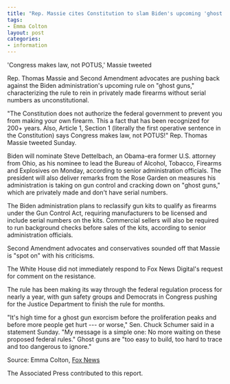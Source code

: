 ```yaml
---
title: "Rep. Massie cites Constitution to slam Biden's upcoming 'ghost gun' rule: 'Congress makes laws'"
tags:
- Emma Colton
layout: post
categories:
- information
---
```


'Congress makes law, not POTUS,' Massie tweeted

Rep. Thomas Massie and Second Amendment advocates are pushing back against the Biden administration's upcoming rule on "ghost guns," characterizing the rule to rein in privately made firearms without serial numbers as unconstitutional.

"The Constitution does not authorize the federal government to prevent you from making your own firearm. This a fact that has been recognized for 200+ years. Also, Article 1, Section 1 (literally the first operative sentence in the Constitution) says Congress makes law, not POTUS!" Rep. Thomas Massie tweeted Sunday.

Biden will nominate Steve Dettelbach, an Obama-era former U.S. attorney from Ohio, as his nominee to lead the Bureau of Alcohol, Tobacco, Firearms and Explosives on Monday, according to senior administration officials. The president will also deliver remarks from the Rose Garden on measures his administration is taking on gun control and cracking down on "ghost guns," which are privately made and don't have serial numbers.

The Biden administration plans to reclassify gun kits to qualify as firearms under the Gun Control Act, requiring manufacturers to be licensed and include serial numbers on the kits. Commercial sellers will also be required to run background checks before sales of the kits, according to senior administration officials.

Second Amendment advocates and conservatives sounded off that Massie is "spot on" with his criticisms.

The White House did not immediately respond to Fox News Digital's request for comment on the resistance.

The rule has been making its way through the federal regulation process for nearly a year, with gun safety groups and Democrats in Congress pushing for the Justice Department to finish the rule for months.

"It's high time for a ghost gun exorcism before the proliferation peaks and before more people get hurt --- or worse," Sen. Chuck Schumer said in a statement Sunday. "My message is a simple one: No more waiting on these proposed federal rules." Ghost guns are "too easy to build, too hard to trace and too dangerous to ignore."

Source: Emma Colton, [Fox News](https://www.foxnews.com/politics/massie-slams-slam-bidens-anticipated-rule-on-ghost-guns)

The Associated Press contributed to this report.
